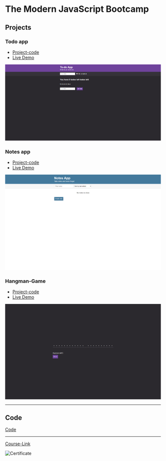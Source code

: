 # The Modern JavaScript Bootcamp

## Projects

### Todo app

- [Project-code](./Projects/Todo-app)
- [Live Demo](https://todo5-app.netlify.app)
<div align="left">
    <img src="./app-screens/to-do-app.png">
</div>

### Notes app

- [Project-code](./Projects/Notes-app)
- [Live Demo](https://notes5-app.netlify.app/)
<div align="left">
    <img src="./app-screens/notes-app.png">
</div>

### Hangman-Game

- [Project-code](./Projects/Hangman-Game)
- [Live Demo](https://hang5-man.netlify.app)
<div align="left">
    <img src="./app-screens/hangman-game.png">
</div>

---

## Code

[Code](Code)

---

[Course-Link](https://www.udemy.com/course/modern-javascript/)<br>

![Certificate](https://udemy-certificate.s3.amazonaws.com/image/UC-f75232d1-b68e-4537-8f57-239c8c9bf8f3.jpg?v=1658142462000)

